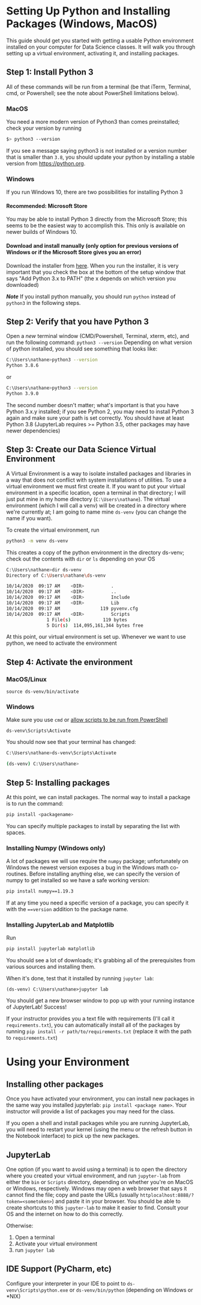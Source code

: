 # Setting Up Python and Installing Packages (Windows, MacOS)

This guide should get you started with getting a usable Python environment installed on your computer for Data Science classes. 
It will walk you through setting up a virtual environment, activating it, and installing packages.

## Step 1: Install Python 3

All of these commands will be run from a terminal (be that iTerm, Terminal, cmd, or Powershell; see the note about PowerShell limitations below).

### MacOS

You need a more modern version of Python3 than comes preinstalled; check your version by running

```bash
$> python3 --version
```

If you see a message saying python3 is not installed or a version number that is smaller than `3.8`, you should update your python by installing a stable version from https://python.org.

### Windows
If you run Windows 10, there are two possibilities for installing Python 3
#### Recommended: Microsoft Store
You may be able to install Python 3 directly from the Microsoft Store; this seems to be the easiest way to accomplish this. 
This only is available on newer builds of Windows 10.

#### Download and install manually (only option for previous versions of Windows or if the Microsoft Store gives you an error)
Download the installer from [here](https://python.org).
When you run the installer, it is very important that you check the box at the bottom of the setup window that says "Add Python 3.x to PATH" (the x depends on which version you downloaded)

***Note*** If you install python manually, you should run `python` instead of `python3` in the following steps.

## Step 2: Verify that you have Python 3

Open a *new* terminal window (CMD/Powershell, Terminal, xterm, etc), and run the following command: `python3 --version`
Depending on what version of python installed, you should see something that looks like:

```bash
C:\Users\nathane>python3 --version
Python 3.8.6
```
or
```bash
C:\Users\nathane>python3 --version
Python 3.9.0
```

The second number doesn't matter; what's important is that you have Python 3.x.y installed; if you see Python 2, you may need to install Python 3 again and make sure your path is set correctly.  You should have at least Python 3.8 (JupyterLab requires >= Python 3.5, other packages may have newer dependencies)

## Step 3: Create our Data Science Virtual Environment

A Virtual Environment is a way to isolate installed packages and libraries in a way that does not conflict with system installations of utilities.
To use a virtual environment we must first create it.  If you want to put your virtual environment in a specific location, open a terminal in that directory; I will just put mine in my home directory (`C:\Users\nathane`).
The virtual environment (which I will call a venv) will be created in a directory where we're currently at; I am going to name mine `ds-venv` (you can change the name if you want).

To create the virtual environment, run
```bash
python3 -m venv ds-venv
```

This creates a copy of the python environment in the directory ds-venv; check out the contents with `dir` or `ls` depending on your OS

```bash
C:\Users\nathane>dir ds-venv
Directory of C:\Users\nathane\ds-venv

10/14/2020  09:17 AM    <DIR>          .
10/14/2020  09:17 AM    <DIR>          ..
10/14/2020  09:17 AM    <DIR>          Include
10/14/2020  09:17 AM    <DIR>          Lib
10/14/2020  09:17 AM               119 pyvenv.cfg
10/14/2020  09:17 AM    <DIR>          Scripts
               1 File(s)            119 bytes
               5 Dir(s)  114,095,161,344 bytes free
```

At this point, our virtual environment is set up.  Whenever we want to use python, we need to activate the environment

## Step 4: Activate the environment

### MacOS/Linux
`source ds-venv/bin/activate`

### Windows

Make sure you use `cmd` or [allow scripts to be run from PowerShell](https://docs.microsoft.com/en-us/powershell/module/microsoft.powershell.security/set-executionpolicy?view=powershell-7.1)

`ds-venv\Scripts\Activate`

You should now see that your terminal has changed:

```bash
C:\Users\nathane>ds-venv\Scripts\Activate

(ds-venv) C:\Users\nathane>
```

## Step 5: Installing packages
At this point, we can install packages.
The normal way to install a package is to run the command:

```bash
pip install <packagename>
```

You can specify multiple packages to install by separating the list with spaces.

### Installing Numpy (Windows only)

A lot of packages we will use require the `numpy` package; unfortunately on Windows the newest version exposes a bug in the Windows math co-routines.
Before installing anything else, we can specify the version of numpy to get installed so we have a safe working version:

```bash
pip install numpy==1.19.3
```

If at any time you need a specific version of a package, you can specify it with the `==version` addition to the package name.

### Installing JupyterLab and Matplotlib

Run

```bash
pip install jupyterlab matplotlib
```
You should see a lot of downloads; it's grabbing all of the prerequisites from various sources and installing them.

When it's done, test that it installed by running `jupyter lab`:

```text
(ds-venv) C:\Users\nathane>jupyter lab
```

You should get a new browser window to pop up with your running instance of JupyterLab!  Success!

If your instructor provides you a text file with requirements (I'll call it `requirements.txt`), you can automatically install all of the packages by running `pip install -r path/to/requirements.txt` (replace it with the path to `requirements.txt`)

# Using your Environment

## Installing other packages

Once you have activated your environment, you can install new packages in the same way you installed jupyterlab: `pip install <package name>`.
Your instructor will provide a list of packages you may need for the class.

If you open a shell and install packages while you are running JupyterLab, you will need to restart your kernel (using the menu or the refresh button in the Notebook interface) to pick up the new packages.

## JupyterLab

One option (if you want to avoid using a terminal) is to open the directory where you created your virtual environment, and run `jupyter-lab` from either the `bin` or `Scripts` directory, depending on whether you're on MacOS or Windows, respectively.  Windows may open a web browser that says it cannot find the file; copy and paste the URLs (usually `httplocalhost:8888/?token=<sometoken>`) and paste it in your browser.
You should be able to create shortcuts to this `jupyter-lab` to make it easier to find.  Consult your OS and the internet on how to do this correctly.

Otherwise:

1. Open a terminal
1. Activate your virtual environment
1. run `jupyter lab`

## IDE Support (PyCharm, etc)

Configure your interpreter in your IDE to point to `ds-venv\Scripts\python.exe` or `ds-venv/bin/python` (depending on Windows or *NIX)
